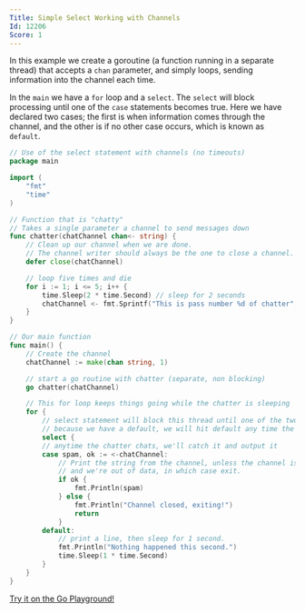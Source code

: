 ```yaml
---
Title: Simple Select Working with Channels
Id: 12206
Score: 1
---
```

In this example we create a goroutine (a function running in a separate thread) that accepts a `chan` parameter, and simply loops, sending information into the channel each time.

In the `main` we have a `for` loop and a `select`. The `select` will block processing until one of the `case` statements becomes true. Here we have declared two cases; the first is when information comes through the channel, and the other is if no other case occurs, which is known as `default`.

```go
// Use of the select statement with channels (no timeouts)
package main

import (
    "fmt"
    "time"
)

// Function that is "chatty"
// Takes a single parameter a channel to send messages down
func chatter(chatChannel chan<- string) {
    // Clean up our channel when we are done.
    // The channel writer should always be the one to close a channel.
    defer close(chatChannel)

    // loop five times and die
    for i := 1; i <= 5; i++ {
        time.Sleep(2 * time.Second) // sleep for 2 seconds
        chatChannel <- fmt.Sprintf("This is pass number %d of chatter", i)
    }
}

// Our main function
func main() {
    // Create the channel
    chatChannel := make(chan string, 1)

    // start a go routine with chatter (separate, non blocking)
    go chatter(chatChannel)

    // This for loop keeps things going while the chatter is sleeping
    for {
        // select statement will block this thread until one of the two conditions below is met
        // because we have a default, we will hit default any time the chatter isn't chatting
        select {
        // anytime the chatter chats, we'll catch it and output it
        case spam, ok := <-chatChannel:
            // Print the string from the channel, unless the channel is closed
            // and we're out of data, in which case exit.
            if ok {
                fmt.Println(spam)
            } else {
                fmt.Println("Channel closed, exiting!")
                return
            }
        default:
            // print a line, then sleep for 1 second.
            fmt.Println("Nothing happened this second.")
            time.Sleep(1 * time.Second)
        }
    }
}
```

[Try it on the Go Playground!](https://play.golang.org/p/jMeu32yIUJ)

